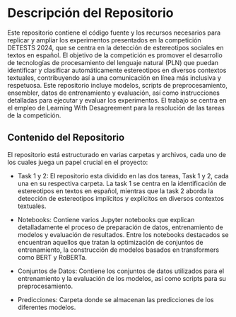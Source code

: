 # Descripción del Repositorio
Este repositorio contiene el código fuente y los recursos necesarios para replicar y ampliar los experimentos presentados en la competición DETESTS 2024, que se centra en la detección de estereotipos sociales en textos en español. El objetivo de la competición es promover el desarrollo de tecnologías de procesamiento del lenguaje natural (PLN) que puedan identificar y clasificar automáticamente estereotipos en diversos contextos textuales, contribuyendo así a una comunicación en línea más inclusiva y respetuosa. Este repositorio incluye modelos, scripts de preprocesamiento, ensembler, datos de entrenamiento y evaluación, así como instrucciones detalladas para ejecutar y evaluar los experimentos. El trabajo se centra en el empleo de Learning With Desagreement para la resolución de las tareas de la competición.

## Contenido del Repositorio
El repositorio está estructurado en varias carpetas y archivos, cada uno de los cuales juega un papel crucial en el proyecto:

- Task 1 y 2: El repositorio esta dividido en las dos tareas, Task 1 y 2, cada una en su respectiva carpeta. La task 1 se centra en la identificación de estereotipos en textos en español, mientras que la task 2 aborda la detección de estereotipos implícitos y explícitos en diversos contextos textuales.

- Notebooks: Contiene varios Jupyter notebooks que explican detalladamente el proceso de preparación de datos, entrenamiento de modelos y evaluación de resultados. Entre los notebooks destacados se encuentran aquellos que tratan la optimización de conjuntos de entrenamiento, la construcción de modelos basados en transformers como BERT y RoBERTa.

- Conjuntos de Datos: Contiene los conjuntos de datos utilizados para el entrenamiento y la evaluación de los modelos, así como scripts para su preprocesamiento.

- Predicciones: Carpeta donde se almacenan las predicciones de los diferentes modelos.
